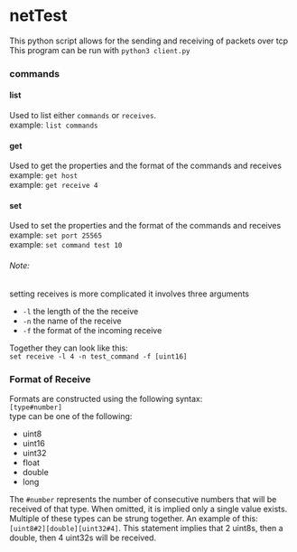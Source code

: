 # netTest
This python script allows for the sending and receiving of packets over tcp<br/>
This program can be run with `python3 client.py`

### commands
#### list
Used to list either `commands` or `receives`.<br/>
example: `list commands`
#### get
Used to get the properties and the format of the commands and receives<br/>
example: `get host`<br/>
example: `get receive 4`
#### set
Used to set the properties and the format of the commands and receives<br/>
example: `set port 25565`<br/>
example: `set command test 10`<br/>
###### Note:
setting receives is more complicated it involves three arguments
* `-l` the length of the the receive
* `-n` the name of the receive
* `-f` the format of the incoming receive<br/>

Together they can look like this:<br/>
`set receive -l 4 -n test_command -f [uint16]`
### Format of Receive
Formats are constructed using the following syntax:<br/>
`[type#number]`<br/>
type can be one of the following:
* uint8
* uint16
* uint32
* float
* double
* long

The `#number` represents the number of consecutive numbers that will be received of that type.
When omitted, it is implied only a single value exists. Multiple of these types can be strung together.
An example of this: `[uint8#2][double][uint32#4]`. This statement implies that 2 uint8s, then a double, then 4 uint32s will be received.